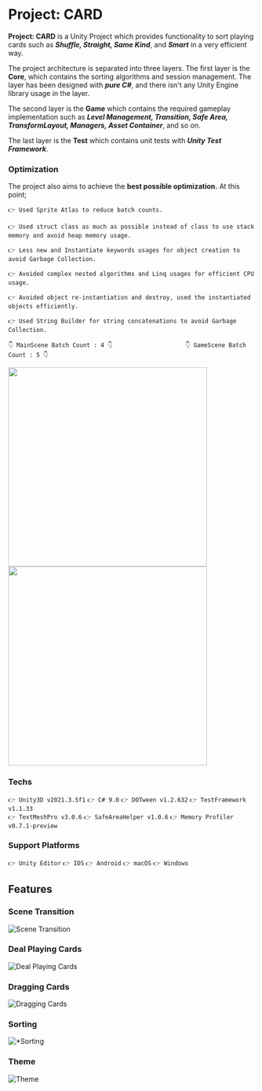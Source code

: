 # Project: CARD

**Project: CARD** is a Unity Project which provides functionality to sort playing cards such as ***Shuffle, Straight, Same Kind***, and ***Smart*** in a very efficient way. 

The project architecture is separated into three layers. The first layer is the **Core**, which contains the sorting algorithms and session management. The layer has been designed with ***pure C#***, and there isn't any Unity Engine library usage in the layer.

The second layer is the **Game** which contains the required gameplay implementation such as ***Level Management, Transition, Safe Area, TransformLayout, Managers, Asset Container***, and so on.

The last layer is the **Test** which contains unit tests with ***Unity Test Framework***.

### Optimization

The project also aims to achieve the **best possible optimization.** At this point;

```👉 Used Sprite Atlas to reduce batch counts.```

```👉 Used struct class as much as possible instead of class to use stack memory and avoid heap memory usage.```

```👉 Less new and Instantiate keywords usages for object creation to avoid Garbage Collection.```

```👉 Avoided complex nested algorithms and Linq usages for efficient CPU usage.```

```👉 Avoided object re-instantiation and destroy, used the instantiated objects efficiently.```

```👉 Used String Builder for string concatenations to avoid Garbage Collection.```

```👇 MainScene Batch Count : 4 👇```&nbsp;&nbsp;&nbsp;&nbsp;&nbsp;&nbsp;&nbsp;&nbsp;&nbsp;&nbsp;&nbsp;&nbsp;&nbsp;&nbsp;&nbsp;&nbsp;&nbsp;&nbsp;&nbsp;&nbsp;&nbsp;&nbsp;&nbsp;&nbsp;&nbsp;&nbsp;&nbsp;&nbsp;&nbsp;&nbsp;&nbsp;&nbsp;&nbsp;&nbsp;&nbsp;&nbsp;```
👇 GameScene Batch Count : 5 👇```
<p float="left">
  <img src="https://user-images.githubusercontent.com/39636292/189323217-1228d39c-304a-4746-9bca-af774cc1b095.png" width="405">
  <img src="https://user-images.githubusercontent.com/39636292/189323207-7c1e86f1-49be-4d2b-99b2-ebca6d756288.png" width="405">
</p>

### Techs

```👉 Unity3D v2021.3.5f1``` ```👉 C# 9.0``` ```👉 DOTween v1.2.632``` ```👉 TestFramework v1.1.33```  
```👉 TextMeshPro v3.0.6``` ```👉 SafeAreaHelper v1.0.6``` ```👉 Memory Profiler v0.7.1-preview```

### Support Platforms

```👉 Unity Editor``` ```👉 IOS``` ```👉 Android``` ```👉 macOS``` ```👉 Windows```

## Features
### **Scene Transition**
![Scene Transition](https://user-images.githubusercontent.com/39636292/189327484-50645d00-1b5d-42be-ab70-db01e063be69.gif)

### **Deal Playing Cards**
![Deal Playing Cards](https://github.com/tunchasan/Project-Card/blob/756bf9e8ab1dbb07ac00f09d4f09b226b7968718/Recordings/Gifts/Deal%20Playing%20Cards.gif)

### **Dragging Cards**
![Dragging Cards](https://github.com/tunchasan/Project-Card/blob/756bf9e8ab1dbb07ac00f09d4f09b226b7968718/Recordings/Gifts/Dragging%20Cards.gif)

### **Sorting**
![*Sorting](https://github.com/tunchasan/Project-Card/blob/756bf9e8ab1dbb07ac00f09d4f09b226b7968718/Recordings/Gifts/Sort.gif)

### **Theme**
![Theme](https://github.com/tunchasan/Project-Card/blob/756bf9e8ab1dbb07ac00f09d4f09b226b7968718/Recordings/Gifts/Theme.gif)
